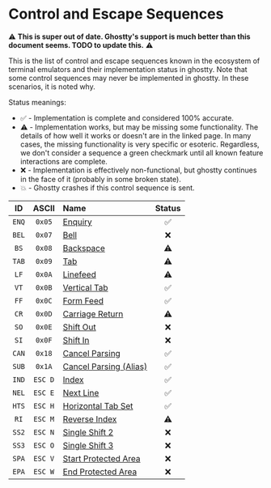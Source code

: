 # Control and Escape Sequences

⚠️ **This is super out of date. Ghostty's support is much better
than this document seems. TODO to update this.** ⚠️

This is the list of control and escape sequences known in the ecosystem
of terminal emulators and their implementation status in ghostty. Note that
some control sequences may never be implemented in ghostty. In these scenarios,
it is noted why.

Status meanings:

- ✅ - Implementation is complete and considered 100% accurate.
- ⚠️ - Implementation works, but may be missing some functionality. The
  details of how well it works or doesn't are in the linked page. In many
  cases, the missing functionality is very specific or esoteric. Regardless,
  we don't consider a sequence a green checkmark until all known feature
  interactions are complete.
- ❌ - Implementation is effectively non-functional, but ghostty continues
  in the face of it (probably in some broken state).
- 💥 - Ghostty crashes if this control sequence is sent.

|  ID   |  ASCII  | Name                                       | Status |
| :---: | :-----: | :----------------------------------------- | :----: |
| `ENQ` | `0x05`  | [Enquiry](sequences/enq.md)                |   ✅   |
| `BEL` | `0x07`  | [Bell](sequences/bel.md)                   |   ❌   |
| `BS`  | `0x08`  | [Backspace](sequences/bs.md)               |   ⚠️   |
| `TAB` | `0x09`  | [Tab](sequences/tab.md)                    |   ⚠️   |
| `LF`  | `0x0A`  | [Linefeed](sequences/lf.md)                |   ⚠️   |
| `VT`  | `0x0B`  | [Vertical Tab](sequences/vt.md)            |   ✅   |
| `FF`  | `0x0C`  | [Form Feed](sequences/ff.md)               |   ✅   |
| `CR`  | `0x0D`  | [Carriage Return](sequences/cr.md)         |   ⚠️   |
| `SO`  | `0x0E`  | [Shift Out](#)                             |   ❌   |
| `SI`  | `0x0F`  | [Shift In](#)                              |   ❌   |
| `CAN` | `0x18`  | [Cancel Parsing](sequences/can.md)         |   ✅   |
| `SUB` | `0x1A`  | [Cancel Parsing (Alias)](sequences/can.md) |   ✅   |
| `IND` | `ESC D` | [Index](sequences/ind.md)                  |   ✅   |
| `NEL` | `ESC E` | [Next Line](sequences/nel.md)              |   ✅   |
| `HTS` | `ESC H` | [Horizontal Tab Set](sequences/hts.md)     |   ✅   |
| `RI`  | `ESC M` | [Reverse Index](sequences/ri.md)           |   ⚠️   |
| `SS2` | `ESC N` | [Single Shift 2](#)                        |   ❌   |
| `SS3` | `ESC O` | [Single Shift 3](#)                        |   ❌   |
| `SPA` | `ESC V` | [Start Protected Area](#)                  |   ❌   |
| `EPA` | `ESC W` | [End Protected Area](#)                    |   ❌   |
